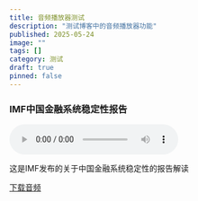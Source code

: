 ```yaml
---
title: 音频播放器测试
description: "测试博客中的音频播放器功能"
published: 2025-05-24
image: ""
tags: []
category: 测试
draft: true
pinned: false
---
```

<div class="audio-player-container" data-audio-src="https://data.lapis.cafe/api/raw?path=/%E6%92%AD%E5%AE%A2/IMF%E4%B8%AD%E5%9B%BD%E9%87%91%E8%9E%8D%E7%B3%BB%E7%BB%9F%E7%A8%B3%E5%AE%9A%E6%80%A7%E6%8A%A5%E5%91%8A20250430.wav">
  <h3>IMF中国金融系统稳定性报告</h3>
  <audio controls></audio>
  <p class="audio-caption">这是IMF发布的关于中国金融系统稳定性的报告解读</p>
  <a href="#" class="audio-download">下载音频</a>
</div>
